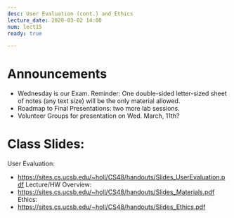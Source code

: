 ```yaml
---
desc: User Evaluation (cont.) and Ethics
lecture_date: 2020-03-02 14:00
num: lect15
ready: true

---
```



#  Announcements
* Wednesday is our Exam. Reminder: One double-sided letter-sized sheet of notes (any text size) will be the only material allowed. 
* Roadmap to Final Presentations: two more lab sessions. 
* Volunteer Groups for presentation on Wed. March, 11th? 



# Class Slides:
User Evaluation:
* <https://sites.cs.ucsb.edu/~holl/CS48/handouts/Slides_UserEvaluation.pdf>
Lecture/HW Overview:
* <https://sites.cs.ucsb.edu/~holl/CS48/handouts/Slides_Materials.pdf>
Ethics: 
* <https://sites.cs.ucsb.edu/~holl/CS48/handouts/Slides_Ethics.pdf>





	